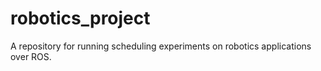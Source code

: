 # robotics_project
A repository for running scheduling experiments on robotics applications over ROS.
